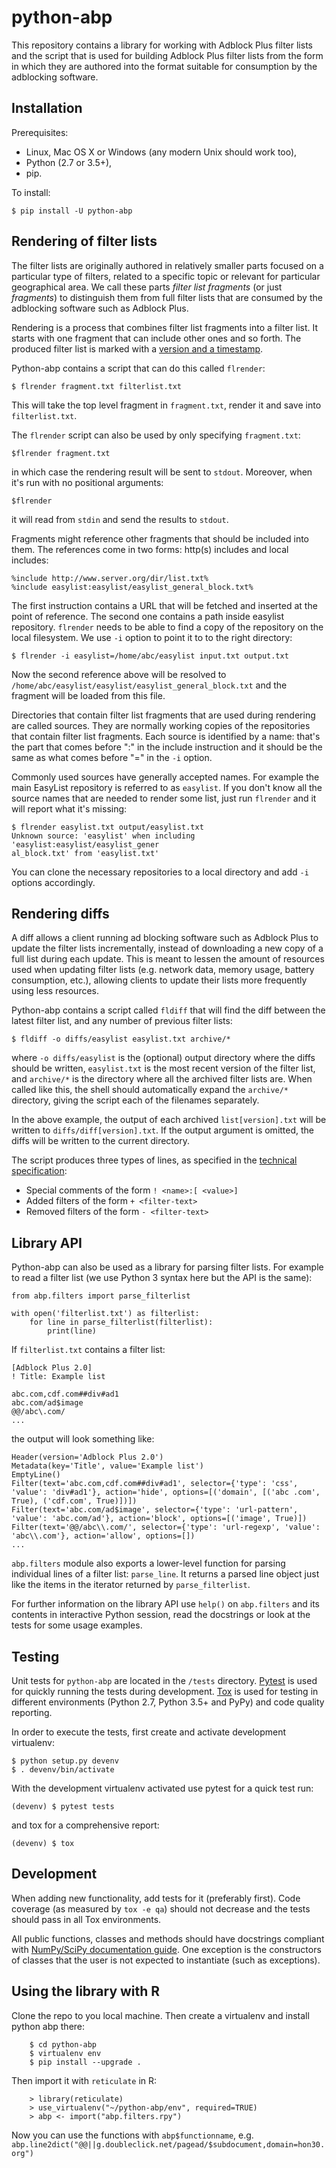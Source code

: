 # python-abp

This repository contains a library for working with Adblock Plus filter lists
and the script that is used for building Adblock Plus filter lists from the
form in which they are authored into the format suitable for consumption by the
adblocking software.

## Installation

Prerequisites:

* Linux, Mac OS X or Windows (any modern Unix should work too),
* Python (2.7 or 3.5+),
* pip.

To install:

    $ pip install -U python-abp

## Rendering of filter lists

The filter lists are originally authored in relatively smaller parts focused
on a particular type of filters, related to a specific topic or relevant
for particular geographical area.
We call these parts _filter list fragments_ (or just _fragments_)
to distinguish them from full filter lists that are
consumed by the adblocking software such as Adblock Plus.

Rendering is a process that combines filter list fragments into a filter list.
It starts with one fragment that can include other ones and so forth.
The produced filter list is marked with a [version and a timestamp][1].

Python-abp contains a script that can do this called `flrender`:

    $ flrender fragment.txt filterlist.txt

This will take the top level fragment in `fragment.txt`, render it and save into
`filterlist.txt`.

The `flrender` script can also be used by only specifying `fragment.txt`:
    
    $flrender fragment.txt
   
in which case the rendering result will be sent to `stdout`. Moreover, when 
it's run with no positional arguments:

    $flrender

it will read from `stdin` and send the results to `stdout`.

Fragments might reference other fragments that should be included into them.
The references come in two forms: http(s) includes and local includes:

    %include http://www.server.org/dir/list.txt%
    %include easylist:easylist/easylist_general_block.txt%

The first instruction contains a URL that will be fetched and inserted at the
point of reference. 
The second one contains a path inside easylist repository.
`flrender` needs to be able to find a copy of the repository on the local
filesystem. We use `-i` option to point it to to the right directory:

    $ flrender -i easylist=/home/abc/easylist input.txt output.txt

Now the second reference above will be resolved to
`/home/abc/easylist/easylist/easylist_general_block.txt` and the fragment will
be loaded from this file.

Directories that contain filter list fragments that are used during rendering
are called sources.
They are normally working copies of the repositories that contain filter list
fragments.
Each source is identified by a name: that's the part that comes before ":"
in the include instruction and it should be the same as what comes before "="
in the `-i` option.

Commonly used sources have generally accepted names. For example the main
EasyList repository is referred to as `easylist`.
If you don't know all the source names that are needed to render some list,
just run `flrender` and it will report what it's missing:

    $ flrender easylist.txt output/easylist.txt
    Unknown source: 'easylist' when including 'easylist:easylist/easylist_gener
    al_block.txt' from 'easylist.txt'

You can clone the necessary repositories to a local directory and add `-i`
options accordingly.

## Rendering diffs

A diff allows a client running ad blocking software such as Adblock Plus to
update the filter lists incrementally, instead of downloading a new copy of a
full list during each update. This is meant to lessen the amount of resources
used when updating filter lists (e.g. network data, memory usage, battery
consumption, etc.), allowing clients to update their lists more frequently using
less resources.

Python-abp contains a script called `fldiff` that will find the diff between the
latest filter list, and any number of previous filter lists:

    $ fldiff -o diffs/easylist easylist.txt archive/*

where `-o diffs/easylist` is the (optional) output directory where the diffs
should be written, `easylist.txt` is the most recent version of the filter list,
and `archive/*` is the directory where all the archived filter lists are. When
called like this, the shell should automatically expand the `archive/*`
directory, giving the script each of the filenames separately.

In the above example, the output of each archived `list[version].txt` will be
written to `diffs/diff[version].txt`. If the output argument is omitted, the
diffs will be written to the current directory.

The script produces three types of lines, as specified in the [technical
specification][5]:

* Special comments of the form `! <name>:[ <value>]`
* Added filters of the form `+ <filter-text>`
* Removed filters of the form `- <filter-text>`


## Library API

Python-abp can also be used as a library for parsing filter lists. For example
to read a filter list (we use Python 3 syntax here but the API is the same):

    from abp.filters import parse_filterlist

    with open('filterlist.txt') as filterlist:
        for line in parse_filterlist(filterlist):
            print(line)

If `filterlist.txt` contains a filter list:

    [Adblock Plus 2.0]
    ! Title: Example list

    abc.com,cdf.com##div#ad1
    abc.com/ad$image
    @@/abc\.com/
    ...

the output will look something like:

    Header(version='Adblock Plus 2.0')
    Metadata(key='Title', value='Example list')
    EmptyLine()
    Filter(text='abc.com,cdf.com##div#ad1', selector={'type': 'css', 'value': 'div#ad1'}, action='hide', options=[('domain', [('abc .com', True), ('cdf.com', True)])])
    Filter(text='abc.com/ad$image', selector={'type': 'url-pattern', 'value': 'abc.com/ad'}, action='block', options=[('image', True)])
    Filter(text='@@/abc\\.com/', selector={'type': 'url-regexp', 'value': 'abc\\.com'}, action='allow', options=[])
    ...

`abp.filters` module also exports a lower-level function for parsing individual
lines of a filter list: `parse_line`. It returns a parsed line object just like
the items in the iterator returned by `parse_filterlist`. 

For further information on the library API use `help()` on `abp.filters` and
its contents in interactive Python session, read the docstrings or look at the
tests for some usage examples.

## Testing

Unit tests for `python-abp` are located in the `/tests` directory.
[Pytest][2] is used for quickly running the tests
during development.
[Tox][3] is used for testing in different
environments (Python 2.7, Python 3.5+ and PyPy) and code quality
reporting.

In order to execute the tests, first create and activate development
virtualenv:

    $ python setup.py devenv
    $ . devenv/bin/activate

With the development virtualenv activated use pytest for a quick test run:

    (devenv) $ pytest tests

and tox for a comprehensive report:

    (devenv) $ tox

## Development

When adding new functionality, add tests for it (preferably first). Code
coverage (as measured by `tox -e qa`) should not decrease and the tests
should pass in all Tox environments.

All public functions, classes and methods should have docstrings compliant with
[NumPy/SciPy documentation guide][4]. One exception is the constructors of
classes that the user is not expected to instantiate (such as exceptions).


## Using the library with R

Clone the repo to you local machine. Then create a virtualenv and install 
python abp there:

        $ cd python-abp
        $ virtualenv env
        $ pip install --upgrade .

Then import it with `reticulate` in R:

        > library(reticulate)
        > use_virtualenv("~/python-abp/env", required=TRUE)
        > abp <- import("abp.filters.rpy")

Now you can use the functions with `abp$functionname`, e.g. 
`abp.line2dict("@@||g.doubleclick.net/pagead/$subdocument,domain=hon30.org")`


 [1]: https://adblockplus.org/filters#special-comments
 [2]: http://pytest.org/
 [3]: https://tox.readthedocs.org/
 [4]: https://github.com/numpy/numpy/blob/master/doc/HOWTO_DOCUMENT.rst.txt
 [5]: https://docs.google.com/document/d/1SoEqaOBZRCfkh1s5Kds5A5RwUC_nqbYYlGH72sbsSgQ/
